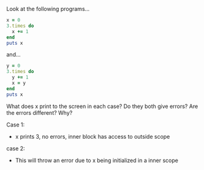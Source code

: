 Look at the following programs...

```ruby
x = 0
3.times do
  x += 1
end
puts x
```

and...
```ruby
y = 0
3.times do
  y += 1
  x = y
end
puts x
```

What does x print to the screen in each case? Do they both give errors? Are the errors different? Why?

Case 1: 
- x prints 3, no errors, inner block has access to outside scope

case 2: 
- This will throw an error due to x being initialized in a inner scope